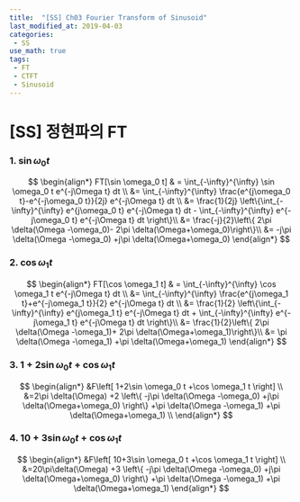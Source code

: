 ```yaml
---
title:  "[SS] Ch03 Fourier Transform of Sinusoid"
last_modified_at: 2019-04-03
categories: 
 - SS
use_math: true
tags: 
 - FT
 - CTFT
 - Sinusoid
---
```


# [SS] 정현파의 FT

### 1. $\sin \omega_0 t$

$$
\begin{align*}
FT[\sin \omega_0 t] & = \int_{-\infty}^{\infty} \sin \omega_0 t e^{-j\Omega t} dt \\
&= \int_{-\infty}^{\infty} \frac{e^{j\omega_0 t}-e^{-j\omega_0 t}}{2j} e^{-j\Omega t} dt \\
&= \frac{1}{2j} \left\{\int_{-\infty}^{\infty} e^{j\omega_0 t} e^{-j\Omega t} dt - \int_{-\infty}^{\infty} e^{-j\omega_0 t} e^{-j\Omega t} dt \right\}\\
&= \frac{-j}{2}\left\{ 2\pi \delta(\Omega -\omega_0)- 2\pi \delta(\Omega+\omega_0)\right\}\\
&= -j\pi \delta(\Omega -\omega_0) +j\pi \delta(\Omega+\omega_0)
\end{align*}
$$

### 2. $\cos \omega_1 t$

$$
\begin{align*}
FT[\cos \omega_1 t] & = \int_{-\infty}^{\infty} \cos \omega_1 t e^{-j\Omega t} dt \\
&= \int_{-\infty}^{\infty} \frac{e^{j\omega_1 t}+e^{-j\omega_1 t}}{2} e^{-j\Omega t} dt \\
&= \frac{1}{2} \left\{\int_{-\infty}^{\infty} e^{j\omega_1 t} e^{-j\Omega t} dt + \int_{-\infty}^{\infty} e^{-j\omega_1 t} e^{-j\Omega t} dt \right\}\\
&= \frac{1}{2}\left\{ 2\pi \delta(\Omega -\omega_1)+ 2\pi \delta(\Omega+\omega_1)\right\}\\
&= \pi \delta(\Omega -\omega_1) +\pi \delta(\Omega+\omega_1)
\end{align*}
$$

### 3. $1+2\sin \omega_0 t +\cos \omega_1 t$

$$
\begin{align*}
&F\left[ 1+2\sin \omega_0 t +\cos \omega_1 t \right] \\
&=2\pi \delta(\Omega)
+2 \left\{ -j\pi \delta(\Omega -\omega_0) +j\pi \delta(\Omega+\omega_0) \right\}
+\pi \delta(\Omega -\omega_1) +\pi \delta(\Omega+\omega_1) \\
\end{align*}
$$

### 4. $10+3\sin \omega_0 t +\cos \omega_1 t$

$$
\begin{align*}
&F\left[ 10+3\sin \omega_0 t +\cos \omega_1 t \right] \\
&=20\pi\delta(\Omega)
+3 \left\{ -j\pi \delta(\Omega -\omega_0) +j\pi \delta(\Omega+\omega_0) \right\}
+\pi \delta(\Omega -\omega_1) +\pi \delta(\Omega+\omega_1) 
\end{align*}
$$

